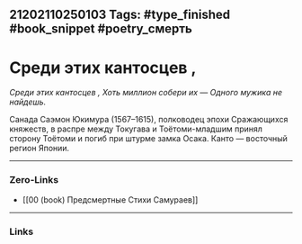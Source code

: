 21202110250103
Tags: #type_finished #book_snippet #poetry_смерть
---
# Среди этих кантосцев ,

*Среди этих кантосцев ,
Хоть миллион собери их —
Одного мужика не найдешь.*

Санада Саэмон Юкимура (1567–1615), полководец эпохи Сражающихся княжеств, в распре между Токугава и Тоётоми-младшим принял сторону Тоётоми и погиб при штурме замка Осака. Канто — восточный регион Японии.

---
### Zero-Links
- [[00 (book) Предсмертные Стихи Самураев]]
---
### Links
